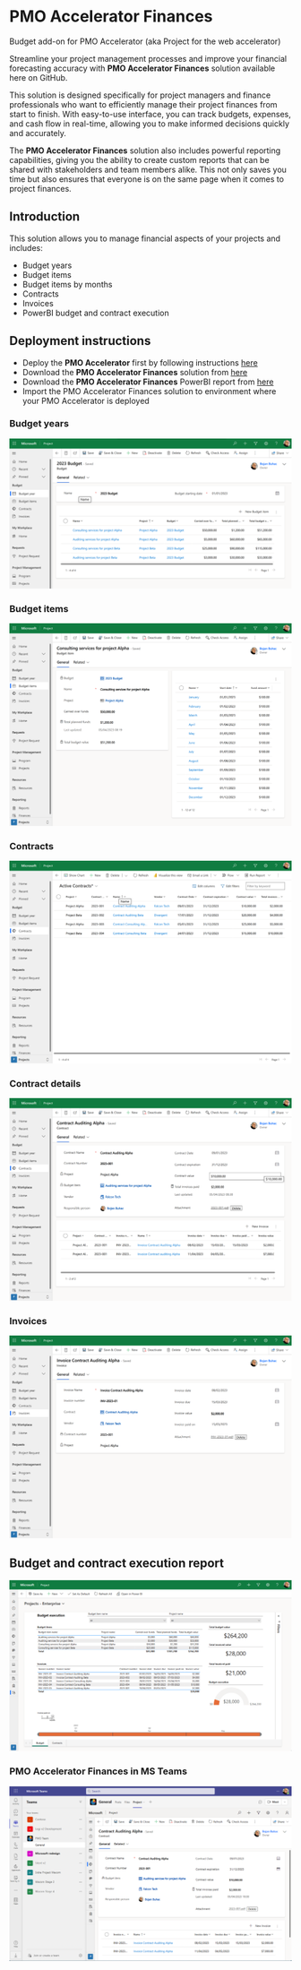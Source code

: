# PMO Accelerator Finances
Budget add-on for PMO Accelerator (aka Project for the web accelerator)

Streamline your project management processes and improve your financial forecasting accuracy with **PMO Accelerator Finances** solution available here on GitHub.

This solution is designed specifically for project managers and finance professionals who want to efficiently manage their project finances from start to finish. With easy-to-use interface, you can track budgets, expenses, and cash flow in real-time, allowing you to make informed decisions quickly and accurately.

The **PMO Accelerator Finances** solution also includes powerful reporting capabilities, giving you the ability to create custom reports that can be shared with stakeholders and team members alike. This not only saves you time but also ensures that everyone is on the same page when it comes to project finances.

## Introduction
This solution allows you to manage financial aspects of your projects and includes:
- Budget years
- Budget items
- Budget items by months
- Contracts
- Invoices
- PowerBI budget and contract execution

## Deployment instructions
- Deploy the **PMO Accelerator** first by following instructions [here](https://learn.microsoft.com/en-us/project-for-the-web/deploy-project-for-web-accelerator-power-bi-template)
- Download the **PMO Accelerator Finances** solution from [here](/ProjectsEnterprise_1_0_0_4_managed.zip)
- Download the **PMO Accelerator Finances** PowerBI report from [here](/Projects%20Enterprise.pbit)
- Import the PMO Accelerator Finances solution to environment where your PMO Accelerator is deployed

### Budget years
![Alt text](/images/01_budget.png "Budget years")

### Budget items
![Alt text](/images/02_budget_items.png "Budget items")

### Contracts
![Alt text](/images/03_contracts.png "Contract")

### Contract details
![Alt text](/images/04_contract_details.png "Contract details")

### Invoices
![Alt text](/images/05_Invoice.png "Invoices")

## Budget and contract execution report
![Alt text](/images/06_Finances_Report.png "budget and contract execution")

### PMO Accelerator Finances in MS Teams
![Alt text](/images/07_run_in_teams.png "Run in MS Teams")
